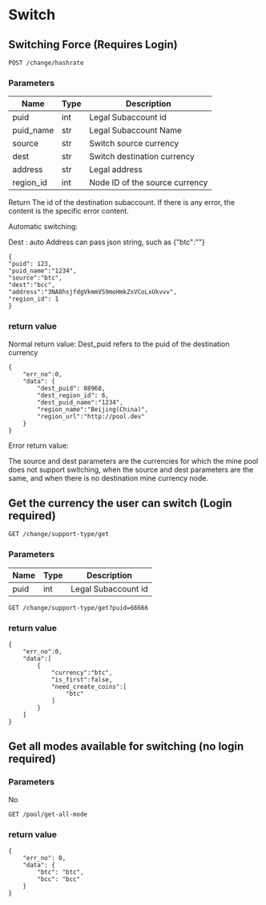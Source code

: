 # Switch

## Switching Force (Requires Login)

`POST /change/hashrate`

### Parameters

| Name | Type | Description |
|---|----|----|
|puid|int| Legal Subaccount id |
|puid_name|str| Legal Subaccount Name |
|source|str| Switch source currency |
|dest|str| Switch destination currency |
|address|str| Legal address |
|region_id|int| Node ID of the source currency |


Return The id of the destination subaccount. If there is any error, the content is the specific error content.

Automatic switching:

Dest : auto
Address can pass json string, such as {\"btc\":\"\"}

```
{
"puid": 123,
"puid_name":"1234",
"source":"btc",
"dest":"bcc",
"address":"3NA8hsjfdgVkmmVS9moHmkZsVCoLxUkvvv",
"region_id": 1
}
```

### return value

Normal return value:
Dest_puid refers to the puid of the destination currency

```
{
    "err_no":0,
    "data": {
        "dest_puid": 88968,
        "dest_region_id": 6,
        "dest_puid_name":"1234",
        "region_name":"Beijing(China)",
        "region_url":"http://pool.dev"
    }
}
```

Error return value:

The source and dest parameters are the currencies for which the mine pool does not support switching, when the source and dest parameters are the same, and when there is no destination mine currency node.

## Get the currency the user can switch (Login required)

`GET /change/support-type/get`

### Parameters

| Name | Type | Description |
|---|----|----|
|puid|int| Legal Subaccount id |


```
GET /change/support-type/get?puid=66666
```

### return value

```
{
    "err_no":0,
    "data":[
        {
            "currency":"btc",
            "is_first":false,
            "need_create_coins":[
                "btc"
            ]
        }
    ]
}
```

## Get all modes available for switching (no login required)

### Parameters

No

```
GET /pool/get-all-mode
```

### return value

```
{
    "err_no": 0,
    "data": {
        "btc": "btc",
        "bcc": "bcc"
    }
}
```